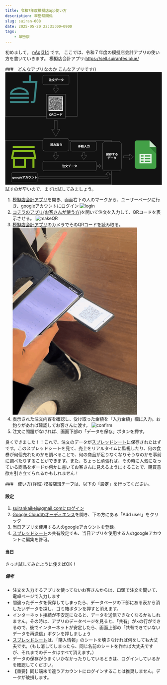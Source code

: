 ```yaml
---
title: 令和7年度模擬店app使い方
description: 翠巒祭関係
slug: suiran-008
date: 2025-05-20 22:31:00+0900
tags:
    - 翠巒祭
---
```


初めまして。 [nAgI314](https://github.com/nAgI314) です。
ここでは、令和７年度の模擬店会計アプリの使い方を書いていきます。
模擬店会計アプリ:https://sell.suiranfes.blue/

###　どんなアプリなのか
こんなアプリです()
![app.structre](suiran.sell.drawio.png)
試すのが早いので、まずは試してみましょう。
1. [模擬店会計アプリ](https://sell.suiranfes.blue/)を開き、画面右下の人のマークから、ユーザーページに行き、googleアカウントにログイン
![login](login.gif)
2. [コチラのアプリ(お客さんが使う方)](https://shop.suiranfes.blue/)を開いて注文を入力して、QRコードを表示させる。
![makeQR](makeQR.gif)
3. [模擬店会計アプリ](https://sell.suiranfes.blue/)のカメラでそのQRコードを読み取る。
![QRscan](QRscan.gif)
1. 表示された注文内容を確認し、受け取った金額を「入力金額」欄に入力。お釣りがあれば確認してお客さんに渡す。
![confirm](comfirm.gif)
1. 注文に問題がなければ、画面下部の「データを保存」ボタンを押す。

良くできました！！これで、注文のデータが[スプレッドシート](https://docs.google.com/spreadsheets/d/1nmwhBjzqQ1J31PresVmXLAlLozgWs-WUZh1KmJuhawE/edit?gid=2000281178#gid=2000281178)に保存されたはずです。このスプレッドシートを見て、売上をリアルタイムに監視したり、何の食券が何個売れたのかを調べることで、何の商品が足りなくなりそうなのかを事前に調べたりすることができます。また、ちょっと頑張れば、その時に人気になっている商品をボードか何かに書いてお客さんに見えるようにすることで、購買意欲を引き立てられるかもしれません！

###　使い方(詳細)
模擬店班チーフは、以下の「設定」を行ってください。
#### 設定
1. suirankaikei@gmail.comにログイン
2. [Google Cloudのオーディエンス](https://console.cloud.google.com/auth/audience?inv=1&invt=Abx3Qw&project=gssheettest-448509)を開き、下の方にある「Add user」をクリック
3. 当日アプリを使用する人のgoogleアカウントを登録。
4. [スプレッドシート](https://docs.google.com/spreadsheets/d/1nmwhBjzqQ1J31PresVmXLAlLozgWs-WUZh1KmJuhawE/edit?gid=2000281178#gid=2000281178)の共有設定でも、当日アプリを使用する人のgoogleアカウントに編集を許可。
#### 当日
さっき試してみたように使えばOK！
##### 備考
* 注文を入力するアプリを使ってないお客さんからは、口頭で注文を聞いて、電卓ページで入力します
* 間違ったデータを保存してしまったら、データページの下部にある表から消したいデータを探し、ゴミ箱ボタンを押すと消えます。
* インターネット接続が不安定になると、データを送信できなくなるかもしれません。その時は、アプリのデータページを見ると、「共有」が×の行ができるので、後でインターネットが安定したら、画面上部の「共有できていないデータを再送信」ボタンを押しましょう
* [スプレッドシート](https://docs.google.com/spreadsheets/d/1nmwhBjzqQ1J31PresVmXLAlLozgWs-WUZh1KmJuhawE/edit?gid=2000281178#gid=2000281178)は、「購入情報」のシートを壊さなければ何をしても大丈夫です。（もし消してしまったら、同じ名前のシートを作れば大丈夫ですが、それまでのデータはすべて消えます。）
* データの保存がうまくいかなかったりしているときは、ログインしているかを確認してください。
* 【重要】同じ端末で違うアカウントにログインすることは推奨しません。データが破損します。




